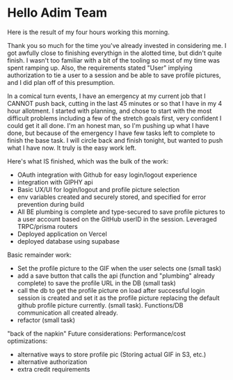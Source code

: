# Hello Adim Team

Here is the result of my four hours working this morning.

Thank you so much for the time you've already invested in considering me. I got awfully close to finishing everythign in the alotted time, but didn't quite finish. I wasn't too familiar with a bit of the tooling so most of my time was spent ramping up. Also, the requirements stated "User" implying authorization to tie a user to a session and be able to save profile pictures, and I did plan off of this presumption.

In a comical turn events, I have an emergency at my current job that I CANNOT push back, cutting in the last 45 minutes or so that I have in my 4 hour allotment. I started with planning, and chose to start with the most difficult problems including a few of the stretch goals first, very confident I could get it all done. I'm an honest man, so I'm pushing up what I have done, but because of the emergency I have few tasks left to complete to finish the base task. I will circle back and finish tonight, but wanted to push what I have now. It truly is the easy work left.

Here's what IS finished, which was the bulk of the work:

- OAuth integration with Github for easy login/logout experience
- integration with GIPHY api
- Basic UX/UI for login/logout and profile picture selection
- env variables created and securely stored, and specified for error prevention during build
- All BE plumbing is complete and type-secured to save profile pictures to a user account based on the GitHub userID in the session. Leveraged TRPC/prisma routers
- Deployed application on Vercel
- deployed database using supabase

Basic remainder work:

- Set the profile picture to the GIF when the user selects one (small task)
- add a save button that calls the api (function and "plumbing" already complete) to save the profile URL in the DB (small task)
- call the db to get the profile picture on load after successful login session is created and set it as the profile picture replacing the default github profile picture currently. (small task). Functions/DB communication all created already.
- refactor (small task)

"back of the napkin" Future considerations:
Performance/cost optimizations:
- alternative ways to store profile pic (Storing actual GIF in S3, etc.)
- alternative authorization
- extra credit requirements


